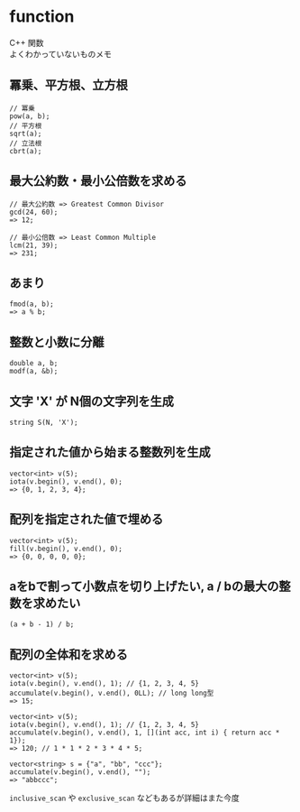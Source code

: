 # function
C++ 関数  
よくわかっていないものメモ

## 冪乗、平方根、立方根
```
// 冪乗
pow(a, b);
// 平方根
sqrt(a);
// 立法根
cbrt(a);
```

## 最大公約数・最小公倍数を求める
```
// 最大公約数 => Greatest Common Divisor
gcd(24, 60);
=> 12;

// 最小公倍数 => Least Common Multiple
lcm(21, 39);
=> 231;
```

## あまり
```
fmod(a, b);
=> a % b;
```

## 整数と小数に分離
```
double a, b;
modf(a, &b);
```


## 文字 'X' が N個の文字列を生成
```string S(N, 'X');```

## 指定された値から始まる整数列を生成
```
vector<int> v(5);
iota(v.begin(), v.end(), 0);
=> {0, 1, 2, 3, 4};
```

## 配列を指定された値で埋める
```
vector<int> v(5);
fill(v.begin(), v.end(), 0);
=> {0, 0, 0, 0, 0};
```

## aをbで割って小数点を切り上げたい, a / bの最大の整数を求めたい
`(a + b - 1) / b;`

## 配列の全体和を求める
```
vector<int> v(5);
iota(v.begin(), v.end(), 1); // {1, 2, 3, 4, 5}
accumulate(v.begin(), v.end(), 0LL); // long long型
=> 15;

vector<int> v(5);
iota(v.begin(), v.end(), 1); // {1, 2, 3, 4, 5}
accumulate(v.begin(), v.end(), 1, [](int acc, int i) { return acc * 1});
=> 120; // 1 * 1 * 2 * 3 * 4 * 5;

vector<string> s = {"a", "bb", "ccc"};
accumulate(v.begin(), v.end(), "");
=> "abbccc";
```

`inclusive_scan` や `exclusive_scan` などもあるが詳細はまた今度

